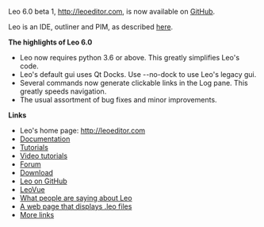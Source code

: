 Leo 6.0 beta 1, http://leoeditor.com, is now available on
[GitHub](https://github.com/leo-editor/leo-editor).

Leo is an IDE, outliner and PIM, as described [here](http://leoeditor.com/preface.html).

**The highlights of Leo 6.0**

- Leo now requires python 3.6 or above.
  This greatly simplifies Leo's code.
- Leo's default gui uses Qt Docks.
  Use --no-dock to use Leo's legacy gui.
- Several commands now generate clickable links in the Log pane.
  This greatly speeds navigation.
- The usual assortment of bug fixes and minor improvements.

**Links**

- Leo's home page: http://leoeditor.com
- [Documentation](http://leoeditor.com/leo_toc.html)
- [Tutorials](http://leoeditor.com/tutorial.html)
- [Video tutorials](http://leoeditor.com/screencasts.html)
- [Forum](http://groups.google.com/group/leo-editor)
- [Download](http://sourceforge.net/projects/leo/files/)
- [Leo on GitHub](https://github.com/leo-editor/leo-editor)
- [LeoVue](https://github.com/kaleguy/leovue#leo-vue)
- [What people are saying about Leo](http://leoeditor.com/testimonials.html)
- [A web page that displays .leo files](http://leoeditor.com/load-leo.html)
- [More links](http://leoeditor.com/leoLinks.html)
